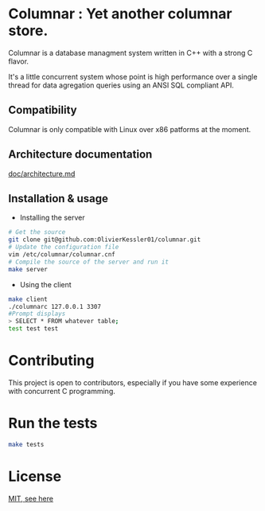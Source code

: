 # Columnar : Yet another columnar store.
Columnar is a database managment system written in C++ with a strong C flavor.

It's a little concurrent system whose point is high performance over a single
thread for data agregation queries using an ANSI SQL compliant API.


## Compatibility
Columnar is only compatible with Linux over x86 patforms at the moment.

## Architecture documentation
[doc/architecture.md](doc/architecture.md)


## Installation & usage

* Installing the server 
```bash
# Get the source
git clone git@github.com:OlivierKessler01/columnar.git
# Update the configuration file
vim /etc/columnar/columnar.cnf
# Compile the source of the server and run it
make server 
```

* Using the client
```bash
make client 
./columnarc 127.0.0.1 3307
#Prompt displays
> SELECT * FROM whatever table;
test test test
```

# Contributing
This project is open to contributors, especially if you have some experience with concurrent C programming.

# Run the tests
```bash
make tests
```

# License
[MIT, see here](LICENCE.txt)




